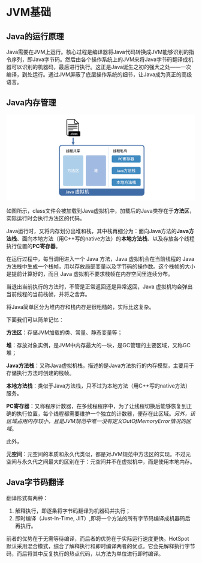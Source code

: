 # JVM基础

## Java的运行原理

Java需要在JVM上运行。核心过程是编译器将Java代码转换成JVM能够识别的指令序列，即Java字节码。然后由各个操作系统上的JVM来将Java字节码翻译成机器可以识别的机器码，最后进行执行。这正是Java诞生之初的强大之处——一次编译，到处运行。通过JVM屏蔽了底层操作系统的细节，让Java成为真正的高级语言。

## Java内存管理

![](../img/jvm/jvm-memory.png)

如图所示，class文件会被加载到Java虚拟机中，加载后的Java类存在于**方法区**，实际运行时会执行方法区的代码。

Java运行时，又将内存划分出堆和栈，其中栈再细分为：面向Java方法的**Java方法栈**、面向本地方法（用C++写的native方法）的**本地方法栈**、以及存放各个线程执行位置的**PC寄存器**。

在运行过程中，每当调用进入一个 Java 方法，Java 虚拟机会在当前线程的 Java 方法栈中生成一个栈帧，用以存放局部变量以及字节码的操作数。这个栈帧的大小是提前计算好的，而且 Java 虚拟机不要求栈帧在内存空间里连续分布。

当退出当前执行的方法时，不管是正常返回还是异常返回，Java 虚拟机均会弹出当前线程的当前栈帧，并将之舍弃。

将Java简单区分为堆内存和栈内存是很粗糙的，实际比这复杂。

下面我们可以简单记忆：

**方法区**：存储JVM加载的类、常量、静态变量等；

**堆**：存放对象实例，是JVM中内存最大的一块，是GC管理的主要区域，又称GC堆；

**Java方法栈**：又称Java虚拟机栈，描述的是Java方法执行的内存模型，主要用于存储执行方法时创建的栈帧。

**本地方法栈**：类似于Java方法栈，只不过为本地方法（用C++写的native方法）服务。

**PC寄存器**：又称程序计数器，在多线程程序中，为了让线程切换后能够恢复到正确的执行位置，每个线程都需要维护一个独立的计数器，便存在此区域。*另外，该区域占用内存较小，且是JVM规范中唯一没有定义OutOfMemoryError情况的区域*。

此外，

**元空间**：元空间的本质和永久代类似，都是对JVM规范中方法区的实现。不过元空间与永久代之间最大的区别在于：元空间并不在虚拟机中，而是使用本地内存。 

## Java字节码翻译

翻译形式有两种：

1. 解释执行，即逐条将字节码翻译为机器码并执行；
2. 即时编译（Just-In-Time, JIT）,即将一个方法的所有字节码编译成机器码后再执行。

前者的优势在于无需等待编译，而后者的优势在于实际运行速度更快。HotSpot 默认采用混合模式，综合了解释执行和即时编译两者的优点。它会先解释执行字节码，而后将其中反复执行的热点代码，以方法为单位进行即时编译。
